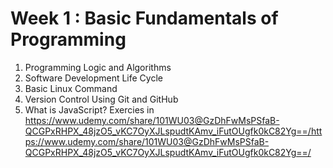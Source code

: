 # Week 1 : Basic Fundamentals of Programming

1. Programming Logic and Algorithms
2. Software Development Life Cycle
3. Basic Linux Command
4. Version Control Using Git and GitHub
5. What is JavaScript?
   Exercies in https://www.udemy.com/share/101WU03@GzDhFwMsPSfaB-QCGPxRHPX_48jzO5_vKC7OyXJLspudtKAmv_iFutOUgfk0kC82Yg==/https://www.udemy.com/share/101WU03@GzDhFwMsPSfaB-QCGPxRHPX_48jzO5_vKC7OyXJLspudtKAmv_iFutOUgfk0kC82Yg==/
